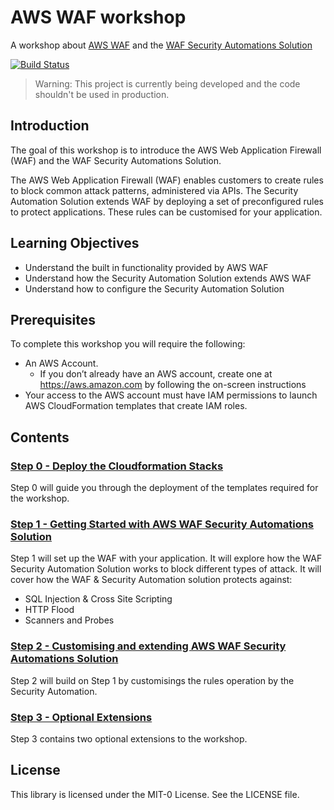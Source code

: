 # AWS WAF workshop

A workshop about [AWS WAF](https://aws.amazon.com/waf/) and the [WAF Security Automations Solution](https://aws.amazon.com/solutions/aws-waf-security-automations/)

[![Build Status](https://travis-ci.org/aws-samples/aws-waf-workshop.svg?branch=master)](https://travis-ci.org/aws-samples/aws-waf-workshop)

> Warning: This project is currently being developed and the code shouldn't be used in production.

## Introduction

The goal of this workshop is to introduce the AWS Web Application Firewall (WAF) and the WAF Security Automations Solution. 

The AWS Web Application Firewall (WAF) enables customers to create rules to block common attack patterns, administered via APIs. 
The Security Automation Solution extends WAF by deploying a set of preconfigured rules to protect applications. These rules can be customised for your application.

## Learning Objectives

* Understand the built in functionality provided by AWS WAF
* Understand how the Security Automation Solution extends AWS WAF
* Understand how to configure the Security Automation Solution

## Prerequisites

To complete this workshop you will require the following:
* An AWS Account. 
    * If you don’t already have an AWS account, create one at <https://aws.amazon.com> by following the on-screen instructions
* Your access to the AWS account must have IAM permissions to launch AWS CloudFormation templates that create IAM roles.

## Contents

### [Step 0 - Deploy the Cloudformation Stacks](docs/step-0.md)

Step 0 will guide you through the deployment of the templates required for the workshop.

### [Step 1 - Getting Started with AWS WAF Security Automations Solution](docs/step-1.md)

Step 1 will set up the WAF with your application. It will explore how the WAF Security Automation Solution works to block different types of attack. It will cover how the WAF & Security Automation solution protects against:
* SQL Injection & Cross Site Scripting
* HTTP Flood
* Scanners and Probes

### [Step 2 - Customising and extending AWS WAF Security Automations Solution](docs/step-2.md)

Step 2 will build on Step 1 by customisings the rules operation by the Security Automation.

### [Step 3 - Optional Extensions](docs/step-3.md)

Step 3 contains two optional extensions to the workshop.

## License

This library is licensed under the MIT-0 License. See the LICENSE file.